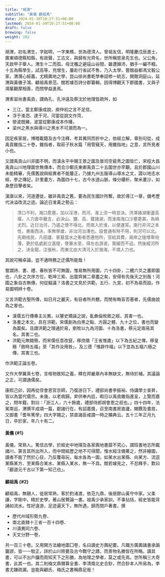 ```yaml
---
title: "胡渭"
subtitle: "黃儀 顧祖禹"
date: 2024-01-30T10:27:51+08:00
lastmod: 2024-01-30T10:27:51+08:00
draft: false
brewing: false
weight: 102
---
```



胡渭，初名渭生，字胐明，一字東樵，世為德清人。曾祖友信，明隆慶戊辰進士，廣東順德縣知縣，有政聲，工古文，與歸有光齊名，世所稱思泉先生也。父公角，天啟甲子舉人。渭生十二而孤，母沈攜之避寇山谷間，雖遭顛沛，猶手一編不輟。十五為縣學生，試高等，充增生，屢赴行省試不售，乃入太學，嘗館益都馮文毅公家。渭潛心經義，尤精輿地之學，崑山徐尚書乾學奉詔修一統志，開館洞庭山，延渭與黃儀子鴻、顧祖禹景范、閻若璩百詩分郡纂輯，因得博觀天下郡國書，又與子鴻輩觀摩相善，而問學益進焉。

渭素習尚書禹貢，謂偽孔、孔沖遠及蔡沈於地理皆疏舛，如

- 三江，當主鄭康成說，庾仲初之言不足信，
- 浮于淮泗、達于河，河當從說文作菏，
- 滎波既豬，波當從鄭康成本作播，
- 梁州之黑水與導川之黑水不可溷而為一。

因足疾家居，博稽載籍及古今注釋，考其異同而折中之，依經立解，章別句從，成禹貢錐指二十卷，錐指者，取莊子秋水篇「用管窺天，用錐指地」之意，言所見者小也。

又謂禹貢山川非圖不明，而漢永平中賜王景之圖及晉司空裴秀之圖皆亡，宋程大昌禹貢山川地理圖世無傳本，而合沙鄭氏東卿禹貢二十五圖世亦罕覯，且於郡國山川未能精審，先儒舊說與經異者不能釐正，乃據九州五服導山導水之文，證以地志水經，參之傳記，計里畫方，為圖四十七，古今水道山脈，條分縷析，聚米畫沙，如身歷目擊者矣。

漢唐以來，河道遷徙，雖非禹貢之舊，要為民生國計所繫，故於導江一章，備考歷代決溢改流之迹。論近日淮黃之勢云：

> 清口不利，海口愈塞，加以淫潦，而河、淮上流一時並決。洪澤諸湖衝盪高堰，人力倉卒難支，必決山、鹽、高、寶諸湖，而淮南海口沙壅更甚，為禍尤烈。近日治河，乃遏之使不得北，而南入於淮，以便運耳。南行非河之本性，東衝西決，率無寧歲，非治河治漕也。設會通有時不用，則河可以北。先期戒民，凡田廬、冢墓當水之衝者悉遷他所，官給其費，兩岸之隄增卑培薄，更於低處創立遙隄，使暴水至，得左右游波，寬緩而不迫。然後縱河所之，決金龍，注張秋，而東北由大清河入於渤海，不煩人力也。

其說可稱卓論，豈不通時務之迂儒所能哉！

嘗謂詩、書、禮、春秋皆不可無圖，惟易無所用圖，六十四卦，二體六爻之畫即圖也，八卦之次序方位，乾坤三索、出震齊巽二章盡之矣，安得有先後天之別哉！河圖之象自古無傳，何從擬議？洛書之文見於洪範，五行、九宮，初不為易而設。作易圖明辨十卷。

又言洪範古聖所傳，如日月之麗天，有目者所共覩，而閒有晦盲否塞者，先儒曲說為之害也。

- 漢儒五行傳專主災異，以瞽史矯誣之說，亂彝倫攸敘之經，其害一也。
- 洛書之本文，具在洪範，宋儒創為白黑之點、方圓之體、九十之位，書也而變為圖矣。且謂洪範之理通於易，劉牧以九為河圖、十為洛書，蔡元定兩易其名，其害二也。
- 洪範元無錯簡，而宋儒任意改竄，移庶徵「王省惟歲」以下為五紀之傳，移皇極「斂時五福」至「其作汝用咎」，及三德「惟辟作福」以下並為五福六極之傳，其害三也。

作洪範正論五卷。

又作大學翼真七卷，言格物致知之義，釋在邦畿章內本無缺文，無待於補。其議論之正，可謂通儒矣。

康熙己卯，因再從侄會恩官京師，乃復游日下，禮部尚書李振裕、侍講學士查昇，皆以為當代儒宗。未幾，以老病歸。昇供奉內廷，暇日以禹貢錐指進呈，上覽而嘉之，問年籍，對曰：「浙江人，六十餘歲，禮部侍郎胡會恩之叔也。」四十四年，法駕南巡，渭撰平成頌一篇，獻諸行在，有詔嘉獎，召至南書房直廬，賜饌及書扇，又御書「耆年篤學」四大字賜之，禁直諸臣咸謂一時之曠典云。五十三年正月九日，卒於家，年八十有二。

#### 黃儀 {#1}

黃儀，常熟人。篤信古學，於經史中地理及各家輿地書靡不究心，謂班書地志所載諸川，第言其所出所入，而中間經歷之地不可得聞，惟水經注備著之，然非繪圖，讀者不能了然於心目，乃反覆尋玩，每水各為一圖，如某水出某縣、向某方、流逕某縣某方、至某縣合某水、某縣入某水，無一不具。閻若璩見之，不忍釋手，歎曰「酈道元千古以下第一知己也」。

#### 顧祖禹 {#2}

顧祖禹，無錫人，徙居常熟，客於釣渚渡，依范九鼎，後居膠山黃守中家。父柔謙，字剛中，精於史學，著山居贅論一書。祖禹少承家訓，不事拈括，經史皆能背誦如流水。性好遠游，足迹遍天下，無所遇，歸而閉戶著書，撰

- 歷代州域形勢九卷、
- 南北直隸十三省一百十四卷、
- 川瀆異同六卷、
- 天文分野一卷，

共一百三十卷。又用開方法繪地圖囗卷，名曰讀史方輿紀要。凡職方廣輿諸書承譌襲謬，皆一一駮正，詳於山川險要及古今戰守之蹟，而景物名勝皆在所略。讀其書，可以不出戶牖而周知天下之形勝，為地理之學者，莫之或先焉。世所稱三大奇書，此其一也。其二則梅文鼎曆算全書、李清南北史合鈔，然合鈔本人所易為，李書尤嫌疏漏，豈能與顧氏、梅氏之書稱鼎足哉！